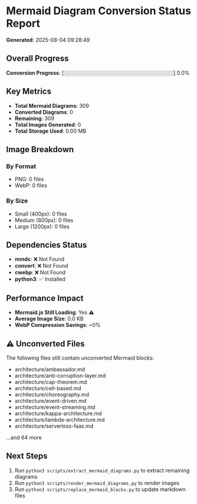 # Mermaid Diagram Conversion Status Report

**Generated**: 2025-08-04 09:28:49

## Overall Progress

**Conversion Progress**: [░░░░░░░░░░░░░░░░░░░░░░░░░░░░░░] 0.0%

## Key Metrics

- **Total Mermaid Diagrams**: 309
- **Converted Diagrams**: 0
- **Remaining**: 309
- **Total Images Generated**: 0
- **Total Storage Used**: 0.00 MB

## Image Breakdown

### By Format
- PNG: 0 files
- WebP: 0 files

### By Size
- Small (400px): 0 files
- Medium (800px): 0 files
- Large (1200px): 0 files

## Dependencies Status

- **mmdc**: ❌ Not Found
- **convert**: ❌ Not Found
- **cwebp**: ❌ Not Found
- **python3**: ✅ Installed

## Performance Impact

- **Mermaid.js Still Loading**: Yes ⚠️
- **Average Image Size**: 0.0 KB
- **WebP Compression Savings**: ~0%

## ⚠️ Unconverted Files

The following files still contain unconverted Mermaid blocks:

- architecture/ambassador.md
- architecture/anti-corruption-layer.md
- architecture/cap-theorem.md
- architecture/cell-based.md
- architecture/choreography.md
- architecture/event-driven.md
- architecture/event-streaming.md
- architecture/kappa-architecture.md
- architecture/lambda-architecture.md
- architecture/serverless-faas.md

...and 64 more

## Next Steps

1. Run `python3 scripts/extract_mermaid_diagrams.py` to extract remaining diagrams
2. Run `python3 scripts/render_mermaid_diagrams.py` to render images
3. Run `python3 scripts/replace_mermaid_blocks.py` to update markdown files